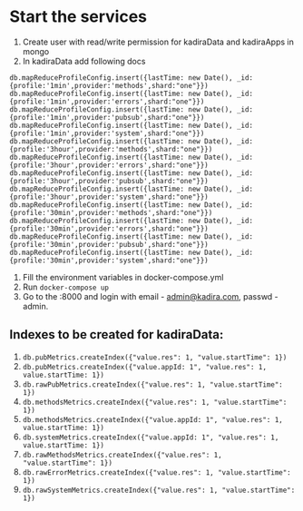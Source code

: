 # Start the services

1. Create user with read/write permission for kadiraData and kadiraApps in mongo
1. In kadiraData add following docs
```
db.mapReduceProfileConfig.insert({lastTime: new Date(), _id:{profile:'1min',provider:'methods',shard:"one"}})
db.mapReduceProfileConfig.insert({lastTime: new Date(), _id:{profile:'1min',provider:'errors',shard:"one"}})
db.mapReduceProfileConfig.insert({lastTime: new Date(), _id:{profile:'1min',provider:'pubsub',shard:"one"}})
db.mapReduceProfileConfig.insert({lastTime: new Date(), _id:{profile:'1min',provider:'system',shard:"one"}})
db.mapReduceProfileConfig.insert({lastTime: new Date(), _id:{profile:'3hour',provider:'methods',shard:"one"}})
db.mapReduceProfileConfig.insert({lastTime: new Date(), _id:{profile:'3hour',provider:'errors',shard:"one"}})
db.mapReduceProfileConfig.insert({lastTime: new Date(), _id:{profile:'3hour',provider:'pubsub',shard:"one"}})
db.mapReduceProfileConfig.insert({lastTime: new Date(), _id:{profile:'3hour',provider:'system',shard:"one"}})
db.mapReduceProfileConfig.insert({lastTime: new Date(), _id:{profile:'30min',provider:'methods',shard:"one"}})
db.mapReduceProfileConfig.insert({lastTime: new Date(), _id:{profile:'30min',provider:'errors',shard:"one"}})
db.mapReduceProfileConfig.insert({lastTime: new Date(), _id:{profile:'30min',provider:'pubsub',shard:"one"}})
db.mapReduceProfileConfig.insert({lastTime: new Date(), _id:{profile:'30min',provider:'system',shard:"one"}})
```
1. Fill the environment variables in docker-compose.yml
1. Run `docker-compose up`
1. Go to the <IP>:8000 and login with email - admin@kadira.com, passwd - admin.

## Indexes to be created for kadiraData:
1. `db.pubMetrics.createIndex({"value.res": 1, "value.startTime": 1})`
1. `db.pubMetrics.createIndex({"value.appId: 1", "value.res": 1, value.startTime: 1})`
1. `db.rawPubMetrics.createIndex({"value.res": 1, "value.startTime": 1})`
1. `db.methodsMetrics.createIndex({"value.res": 1, "value.startTime": 1})`
1. `db.methodsMetrics.createIndex({"value.appId: 1", "value.res": 1, value.startTime: 1})`
1. `db.systemMetrics.createIndex({"value.appId: 1", "value.res": 1, value.startTime: 1})`
1. `db.rawMethodsMetrics.createIndex({"value.res": 1, "value.startTime": 1})`
1. `db.rawErrorMetrics.createIndex({"value.res": 1, "value.startTime": 1})`
1. `db.rawSystemMetrics.createIndex({"value.res": 1, "value.startTime": 1})`
